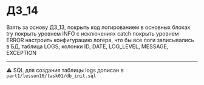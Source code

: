 # ДЗ_14

Взять за основу ДЗ_13, 
покрыть код логированием
в основных блоках try покрыть уровнем INFO
с исключениях catch покрыть уровнем ERROR
настроить конфигурацию логера, что бы все логи записывались в БД, таблица LOGS,
колонки ID, DATE, LOG_LEVEL, MESSAGE, EXCEPTION

---

:warning: SQL для создания таблицы logs дописан в ```part1/lesson16/task01/db_init.sql```
